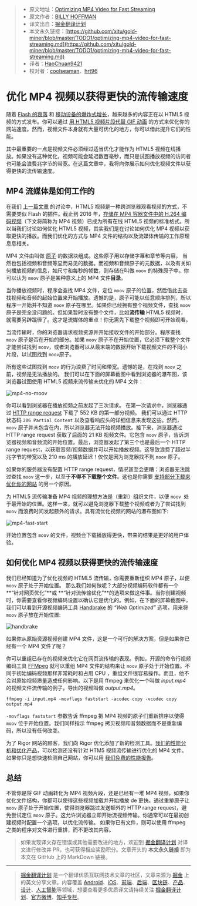 > * 原文地址：[Optimizing MP4 Video for Fast Streaming](https://rigor.com/blog/2016/01/optimizing-mp4-video-for-fast-streaming)
> * 原文作者：[BILLY HOFFMAN](https://rigor.com/blog/2016/01/optimizing-mp4-video-for-fast-streaming)
> * 译文出自：[掘金翻译计划](https://github.com/xitu/gold-miner)
> * 本文永久链接：[https://github.com/xitu/gold-miner/blob/master/TODO1/optimizing-mp4-video-for-fast-streaming.md](https://github.com/xitu/gold-miner/blob/master/TODO1/optimizing-mp4-video-for-fast-streaming.md)
> * 译者：[HaoChuan9421](https://github.com/HaoChuan9421)
> * 校对者：[coolseaman](https://github.com/coolseaman)、[hrt96](https://github.com/hrt96)

# 优化 MP4 视频以获得更快的流传输速度

随着 [Flash 的衰落](http://thenextweb.com/apps/2015/09/01/adobe-flash-just-took-another-step-towards-death-thanks-to-google/) 和 [移动设备的爆炸式增长](http://searchengineland.com/its-official-google-says-more-searches-now-on-mobile-than-on-desktop-220369)，越来越多的内容正在以 HTML5 视频的方式发布。你可以通过 [用 HTML5 视频片段代替 GIF 动画](http://rigor.com/blog/2015/12/optimizing-animated-gifs-with-html5-video) 的方式来优化你的网站速度。然而，视频文件本身就有大量可优化的地方，你可以借此提升它们的性能。

其中最重要的一点是视频文件必须经过适当优化才能作为 HTML5 视频在线播放。如果没有这种优化，视频可能会延迟数百毫秒，而只是试图播放视频的访问者也可能会浪费兆字节的带宽。在这篇文章中，我将向你展示如何优化视频文件以获得更快的流传输速度。

## MP4 流媒体是如何工作的

在我们 [上一篇文章](http://rigor.com/blog/2015/12/optimizing-animated-gifs-with-html5-video) 的讨论中，HTML5 视频是一种跨浏览器观看视频的方式，不需要类似 Flash 的插件。截止到 2016 年，[存储在 MP4 容器文件中的 H.264 编码视频](https://en.wikipedia.org/wiki/MPEG-4_Part_14)（下文将简称为 MP4 视频）已成为所有在线 HTML5 视频的标准格式。所以当我们讨论如何优化 HTML5 视频，其实我们是在讨论如何优化 MP4 视频以获取更快的播放。而我们优化的方式与 MP4 文件的结构以及流媒体传输的工作原理息息相关。

MP4 文件由叫做 [原子](http://www.adobe.com/devnet/video/articles/mp4_movie_atom.html) 的数据块组成。这些原子用以存储字幕和章节等内容， 当然也包括视频和音频等显而易见的数据。而视频和音频原子的元数据，以及有关如何播放视频的信息，如尺寸和每秒的帧数，则存储在叫做 `moov` 的特殊原子中。你可以认为 `moov` 原子是某种意义上的 MP4 文件**目录**。

当你播放视频时，程序会查找 MP4 文件，定位 `moov` 原子的位置，然后借此去查找视频和音频的起始位置来开始播放。遗憾的是，原子可能以任意顺序排列，所以程序一开始并不知道 `moov` 原子在哪里。如果你已经拥有整个视频文件，查找 `moov` 原子是完全没问题的。但如果暂时没有整个文件，比如**流传输** HTML5 视频时，就需要另辟蹊径了。这才是流媒体的重点！你无需先下载整个视频即可开始观看。

当流传输时，你的浏览器请求视频资源并开始接收文件的开始部分。程序查找 `moov` 原子是否在开始的部分。如果 `moov` 原子不在开始位置，它必须下载整个文件才能尝试找到 `moov`，或者浏览器可以从最末端的数据开始下载视频文件的不同小片段，以试图找到 `moov`原子。

所有这些试图找到 `moov` 的行为浪费了时间和带宽。遗憾的是，在找到 `moov` 之前，视频是无法播放的。 我们可以在下面的屏幕截图中看到浏览器的瀑布图，该浏览器试图使用 HTML5 视频来流传输未优化的 MP4 文件：

![mp4-no-moov](http://rigor.com/wp-content/uploads/2016/01/mp4-no-moov.png)

你可以看到浏览器在播放视频之前发起了三次请求。 在第一次请求中，浏览器通过 [HTTP range request](https://en.wikipedia.org/wiki/Byte_serving) 下载了 552 KB 的第一部分视频。 我们可以通过 HTTP 状态码 `206 Partial Content` 以及查看响应头的详细信息来发现这些。然而，`moov` 原子并未包含在内，所以浏览器无法开始视频播放。接下来，浏览器通过 HTTP range request 获取了后面的 21 KB 视频文件。它包含 `moov` 原子，告诉浏览器视频和音频流的开始位置。最后，浏览器发起了第三个也是最后一个 HTTP range request，以获取音频/视频数据并可以开始播放视频。这导致浪费了超过半兆字节的带宽以及 210 ms 的播放延迟！仅仅是因为浏览器找不到 `moov` 原子。

如果你的服务器没有配置 HTTP range request，情况甚至会更糟：浏览器无法跳过查找 `moov` 这一步，以至于**不得不下载整个文件**。这也是你需要 [支持部分下载来优化你的网站](https://zoompf.com/blog/2010/03/performance-tip-for-http-downloads) 的另一个原因。

为 HTML5 流传输准备 MP4 视频的理想方法是（重新）组织文件，以便 `moov `处于最开始的位置。这样一来，就可以避免浏览器下载整个视频或者为了尝试找到 `moov` 而浪费时间发起额外的请求。具有流优化视频的网站的瀑布图如下:

![mp4-fast-start](http://rigor.com/wp-content/uploads/2016/01/mp4-fast-start.png)

开始位置包含 `moov` 的文件，视频会下载播放得更快，带来的结果是更好的用户体验。

## 如何优化 MP4 视频以获得更快的流传输速度

我们已经知道为了优化视频的 HTML5 流传输，你需要重新组织 MP4 原子，以便 `moov` 原子处于开始位置。 那么我们如何做呢？大部分视频编码软件都有一个 **“针对网页优化”**或 **“针对流传输优化”**的选项来做这件事。当你创建视频时，你需要查看你视频编码设置以确认它是优化的。例如，在下面的屏幕截图中，我们可以看到开源视频编码工具 [Handbrake](https://handbrake.fr/) 的 _“Web Optimized”_ 选项，用来将 `moov` 原子放在开始位置:

![handbrake](http://rigor.com/wp-content/uploads/2016/01/handbrake.png)

如果你从原始资源视频创建 MP4 文件，这是一个可行的解决方案，但是如果你已经有一个 MP4 文件了呢？

你可以重组已存在的视频来优化它在网页流传输的表现。例如，开源的命令行视频编码工具 [FFMpeg](https://www.ffmpeg.org/) 就可以重组 MP4 文件的结构来让 `moov` 原子处于开始位置。不同于初始编码视频那样非常耗时和占用 CPU ，重组文件很容易操作。而且，他不会对原始视频质量造成任何影响。以下是用 ffmpeg 来优化一个叫做 _input.mp4_ 的视频文件流传输的例子，导出的视频叫做 _output.mp4_。

```
ffmpeg -i input.mp4 -movflags faststart -acodec copy -vcodec copy output.mp4
```

`-movflags faststart` 参数告诉 ffmpeg 把 MP4 视频的原子们重新排序以使得 `moov` 位于开始位置。我们同样指示 ffmpeg 拷贝视频和音频数据而不是重新编码，所以没有任何改变。

为了 Rigor 网站的顾客，我们向 Rigor 优化添加了新的检测工具。[我们的性能分析和优化产品](https://zoompf.com/features)，可以检测还没有针对 HTM5 视频流传输进行优化的 MP4 文件。如果你只是想快速检测自己网站，你可以用 [我们免费的性能报告](http://rigor.com/free-performance-report)。

## 总结

不管你是将 GIF 动画转化为 MP4 视频片段，还是已经有一堆 MP4 视频，如果你优化文件结构，你都可以使得这些视频加载并开始播放 de 更快。通过重排原子让 `moov` 原子处于开始位置，使得浏览器跳过发送额外的 HTTP range request，避免尝试定位 `moov` 原子。这允许浏览器立即开始流视频传输。你通常可以在最初创建视频时配置一个选项，以优化流传输。 如果你已有文件，则可以使用 ffmpeg 之类的程序对文件进行重排，而不更改其内容。

> 如果发现译文存在错误或其他需要改进的地方，欢迎到 [掘金翻译计划](https://github.com/xitu/gold-miner) 对译文进行修改并 PR，也可获得相应奖励积分。文章开头的 **本文永久链接** 即为本文在 GitHub 上的 MarkDown 链接。


---

> [掘金翻译计划](https://github.com/xitu/gold-miner) 是一个翻译优质互联网技术文章的社区，文章来源为 [掘金](https://juejin.im) 上的英文分享文章。内容覆盖 [Android](https://github.com/xitu/gold-miner#android)、[iOS](https://github.com/xitu/gold-miner#ios)、[前端](https://github.com/xitu/gold-miner#前端)、[后端](https://github.com/xitu/gold-miner#后端)、[区块链](https://github.com/xitu/gold-miner#区块链)、[产品](https://github.com/xitu/gold-miner#产品)、[设计](https://github.com/xitu/gold-miner#设计)、[人工智能](https://github.com/xitu/gold-miner#人工智能)等领域，想要查看更多优质译文请持续关注 [掘金翻译计划](https://github.com/xitu/gold-miner)、[官方微博](http://weibo.com/juejinfanyi)、[知乎专栏](https://zhuanlan.zhihu.com/juejinfanyi)。
